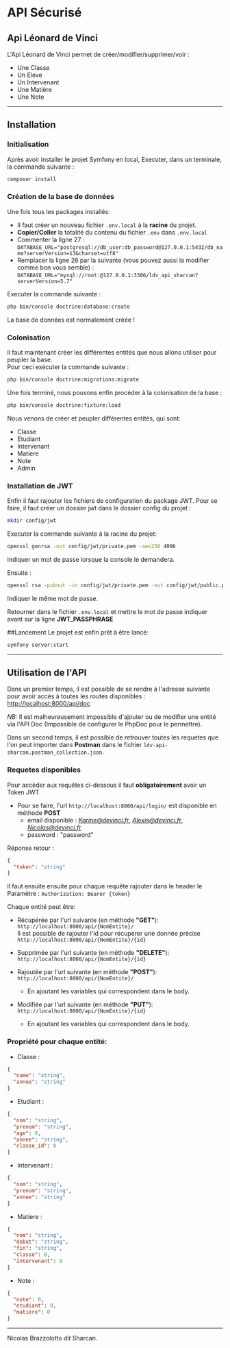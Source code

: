 # API Sécurisé 

## Api Léonard de Vinci

L'Api Léonard de Vinci permet de créer/modifier/supprimer/voir :
* Une Classe
* Un Eleve
* Un Intervenant
* Une Matière
* Une Note
---
## Installation 

### Initialisation

Après avoir installer le projet Symfony en local,
Executer, dans un terminale, la commande suivante :
```bash
composer install
```

### Création de la base de données

Une fois tous les packages installés:
* Il faut créer un nouveau fichier `.env.local` à la **racine** du projet.
* **Copier/Coller**  la totalité du contenu du fichier `.env` dans `.env.local`
* Commenter la ligne 27 :  
   `DATABASE_URL="postgresql://db_user:db_password@127.0.0.1:5432/db_name?serverVersion=13&charset=utf8"`
* Remplacer la ligne 26 par la suivante (vous pouvez aussi la modifier comme bon vous semble) :   
    `DATABASE_URL="mysql://root:@127.0.0.1:3306/ldv_api_sharcan?serverVersion=5.7"`

Executer la commande suivante :
```bash
php bin/console doctrine:database:create
```
La base de données est normalement créée !

### Colonisation

Il faut maintenant créer les différentes entités que nous allons utiliser pour peupler la base.  
Pour ceci exécuter la commande suivante :
```bash
php bin/console doctrine:migrations:migrate
```
Une fois terminé, nous pouvons enfin procéder à la colonisation de la base :
```bash
php bin/console doctrine:fixture:load
```

Nous venons de créer et peupler différentes entités, qui sont:
* Classe
* Etudiant
* Intervenant
* Matiere
* Note
* Admin

### Installation de JWT

Enfin il faut rajouter les fichiers de configuration du package JWT.
Pour se faire, il faut créer un dossier jwt dans le dossier config du projet :
```bash
mkdir config/jwt
```
Executer la commande suivante à la racine du projet:
```bash
openssl genrsa -out config/jwt/private.pem -aes256 4096
```
Indiquer un mot de passe lorsque la console le demandera.

Ensuite : 
```bash
openssl rsa -pubout -in config/jwt/private.pem -out config/jwt/public.pem
```
Indiquer le même mot de passe.

Retourner dans le fichier `.env.local` et mettre le mot de passe indiquer avant sur la ligne **JWT_PASSPHRASE**

##Lancement
Le projet est enfin prêt à être lancé:
```bash
symfony server:start
```

---

## Utilisation de l'API

Dans un premier temps, il est possible de se rendre à l'adresse suivante pour avoir accès à toutes les routes disponibles :  
[http://localhost:8000/api/doc](http://localhost:8000/api/doc)

*NB:* Il est malheureusement impossible d'ajouter ou de modifier une entité via l'API Doc (Impossible de configurer le PhpDoc pour le permettre).

Dans un second temps, il est possible de retrouver toutes les requetes que l'on peut importer dans **Postman** dans le fichier `ldv-api-sharcan.postman_collection.json`.  

### Requetes disponibles

Pour accéder aux requêtes ci-dessous il faut **obligatoirement** avoir un Token JWT.
* Pour se faire, l'url `http://localhost:8000/api/login/` est disponible en méthode **POST**
    * email disponible : *Karine@devinci.fr*, *Alexis@devinci.fr*, *Nicolas@devinci.fr*
    * password : "password"
    
Réponse retour :

```json
{
  "token": "string"
}
```

Il faut ensuite ensuite pour chaque requête rajouter dans le header le Paramètre :
`Authorization: Bearer {token}`

Chaque entité peut être:
* Récupérée par l'url suivante (en méthode **"GET"**):  
`http://localhost:8000/api/{NomEntite}/`  
Il est possible de rajouter l'id pour récupérer une donnée précise  
`http://localhost:8000/api/{NomEntite}/{id}`  
  
* Supprimée par l'url suivante (en méthode **"DELETE"**):  
  `http://localhost:8000/api/{NomEntite}/{id}`  
  
* Rajoutée par l'url suivante (en méthode **"POST"**):  
  `http://localhost:8000/api/{NomEntite}/`  
  * En ajoutant les variables qui correspondent dans le body.

* Modifiée par l'url suivante (en méthode **"PUT"**):  
  `http://localhost:8000/api/{NomEntite}/{id}`
    * En ajoutant les variables qui correspondent dans le body.


### Propriété pour chaque entité:

* Classe :
```json
{
  "name": "string",
  "annee": "string"
}
```
* Etudiant :
```json
{
  "nom": "string",
  "prenom": "string",
  "age": 0,
  "annee": "string",
  "classe_id": 0
}
```
* Intervenant :
```json
{
  "nom": "string",
  "prenom": "string",
  "annee": "string"
}
```
* Matiere :
```json
{
  "nom": "string",
  "debut": "string",
  "fin": "string",
  "classe": 0,
  "intervenant": 0
}
```
* Note :
```json
{
  "note": 0,
  "etudiant": 0,
  "matiere": 0
}
```
---

Nicolas Brazzolotto *dit* Sharcan.